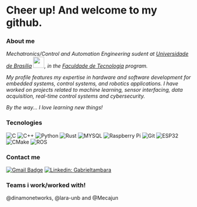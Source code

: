 <h1> Cheer up! And welcome to my github. </h1> 

<h3>About me</h3>
<p><em>Mechatronics/Control and Automation Engineering sudent at <a href="http://www.unb.br">Universidade de Brasília</a> <img src="https://upload.wikimedia.org/wikipedia/commons/thumb/c/c3/Webysther_20160322_-_Logo_UnB_%28sem_texto%29.svg/1280px-Webysther_20160322_-_Logo_UnB_%28sem_texto%29.svg.png" width="30">, in the <a href=http://ft.unb.br/>Faculdade de Tecnologia</a> program.
<p> My profile features my expertise in hardware and software development for embedded systems, control systems, and robotics applications. I have worked on projects related to machine learning, sensor interfacing, data acquisition, real-time control systems and cybersecurity.

By the way... I love learning new things! </em> 

<h3>Tecnologies</h3>

![C](https://img.shields.io/badge/-C-e6e6e6?style=flat&logo=c&logoColor=426787)
![C++](https://img.shields.io/badge/-C++-3f7abd?style=flat&logo=cplusplus)
![Python](https://img.shields.io/badge/-Python-e2d564?style=flat&logo=Python)
![Rust](https://img.shields.io/badge/-Rust-cd6a48?style=flat&logo=rust)
![MYSQL](https://img.shields.io/badge/-MySQL-91d7b4?style=flat&logo=MySQL&logoColor=black)
![Raspberry Pi](https://img.shields.io/badge/-Raspberry%20Pi-973939?style=flat&logo=Raspberry-Pi&logoColor=white)
![Git](https://img.shields.io/badge/-Git-ffc183?style=flate&logo=git&logoColor=426787)
![ESP32](https://img.shields.io/badge/-ESP32-f25679?style=flate&logo=espressif&logoColor=white)
![CMake](https://img.shields.io/badge/-Cmake-54835e?style=flate&logo=cmake&logoColor=darkblue)
![ROS](https://img.shields.io/badge/-ROS-735483?style=flat&logo=ros)

<h3>Contact me</h3>

[![Gmail Badge](https://img.shields.io/badge/-gtambararab@gmail.com-3f7abd?style=flat&logo=Gmail&logoColor=white&link=mailto:gtambararab@gmail.com)](mailto:gtambararab@gmail.com)
[![Linkedin: Gabrieltambara](https://img.shields.io/badge/-GabrielTambara-3f7abd?style=flat&logo=Linkedin&logoColor=white&link=https://www.linkedin.com/in/gabriel-tambara-rabelo/)](https://www.linkedin.com/in/gabriel-tambara-rabelo/)

<h3>Teams i work/worked with!</h3>
@dinamonetworks, @lara-unb and @Mecajun
